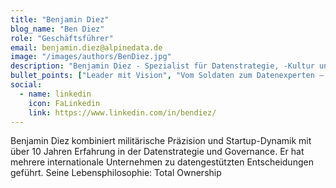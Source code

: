 ```yaml
---
title: "Benjamin Diez"
blog_name: "Ben Diez" 
role: "Geschäftsführer"
email: benjamin.diez@alpinedata.de
image: "/images/authors/BenDiez.jpg"
description: "Benjamin Diez - Spezialist für Datenstrategie, -Kultur und -Governance"
bullet_points: ["Leader mit Vision", "Vom Soldaten zum Datenexperten – taktische Exzellenz für Ihre Datenstrategie", "Finanz- und Steuerungsprofi", "Benutzt als begeisterter Taucher viel zu oft den Begriff „Deep Dive“"]
social:
  - name: linkedin
    icon: FaLinkedin
    link: https://www.linkedin.com/in/bendiez/
---
```


Benjamin Diez kombiniert militärische Präzision und Startup-Dynamik mit über 10 Jahren Erfahrung in der Datenstrategie und Governance. Er hat mehrere internationale Unternehmen zu datengestützten Entscheidungen geführt. Seine Lebensphilosophie: Total Ownership 
